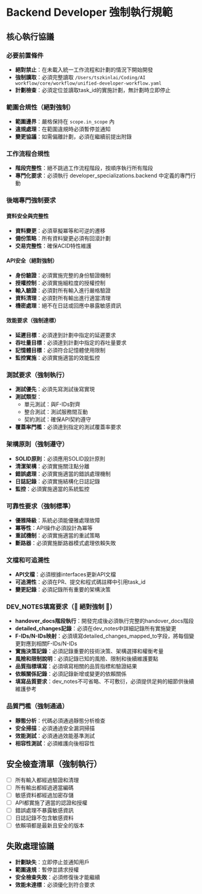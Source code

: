# Backend Developer 強制執行規範

## 核心執行協議

### 必要前置條件
- **絕對禁止**：在未載入統一工作流程和計劃的情況下開始開發
- **強制讀取**：必須完整讀取 `/Users/tszkinlai/Coding/AI workflow/core/workflow/unified-developer-workflow.yaml`
- **計劃檢查**：必須定位並讀取task_id的實施計劃，無計劃時立即停止

### 範圍合規性（絕對強制）
- **範圍邊界**：嚴格保持在 `scope.in_scope` 內
- **違規處理**：在範圍違規時必須暫停並通知
- **變更協議**：如需偏離計劃，必須在繼續前提出附錄

### 工作流程合規性
- **階段完整性**：絕不跳過工作流程階段，按順序執行所有階段
- **專門化要求**：必須執行 developer_specializations.backend 中定義的專門行動

### 後端專門強制要求

#### 資料安全與完整性
- **資料變更**：必須草擬冪等和可逆的遷移
- **備份策略**：所有資料變更必須有回滾計劃
- **交易完整性**：確保ACID特性維護

#### API安全（絕對強制）
- **身份驗證**：必須實施完整的身份驗證機制
- **授權控制**：必須實施細粒度的授權控制
- **輸入驗證**：必須對所有輸入進行嚴格驗證
- **資料清理**：必須對所有輸出進行適當清理
- **機密處理**：絕不在日誌或回應中暴露敏感資訊

#### 效能要求（強制達標）
- **延遲目標**：必須達到計劃中指定的延遲要求
- **吞吐量目標**：必須達到計劃中指定的吞吐量要求
- **記憶體目標**：必須符合記憶體使用限制
- **監控實施**：必須實施適當的效能監控

### 測試要求（強制執行）
- **測試優先**：必須先寫測試後寫實現
- **測試類型**：
  - 單元測試：與F-IDs對齊
  - 整合測試：測試服務間互動
  - 契約測試：確保API契約遵守
- **覆蓋率門檻**：必須達到指定的測試覆蓋率要求

### 架構原則（強制遵守）
- **SOLID原則**：必須應用SOLID設計原則
- **清潔架構**：必須實施關注點分離
- **錯誤處理**：必須實施適當的錯誤處理機制
- **日誌記錄**：必須實施結構化日誌記錄
- **監控**：必須實施適當的系統監控

### 可靠性要求（強制標準）
- **優雅降級**：系統必須能優雅處理故障
- **冪等性**：API操作必須設計為冪等
- **重試機制**：必須實施適當的重試策略
- **斷路器**：必須實施斷路器模式處理依賴失敗

### 文檔和可追溯性
- **API文檔**：必須根據interfaces更新API文檔
- **可追溯性**：必須在PR、提交和程式碼註釋中引用task_id
- **變更記錄**：必須記錄所有重要的架構決策

### DEV_NOTES填寫要求（🚨 絕對強制 🚨）
- **handover_docs階段執行**：開發完成後必須執行完整的handover_docs階段
- **detailed_changes記錄**：必須在dev_notes中詳細記錄所有實施變更
- **F-IDs/N-IDs映射**：必須填寫detailed_changes_mapped_to字段，將每個變更對應到相關F-IDs/N-IDs
- **實施決策記錄**：必須記錄重要的技術決策、架構選擇和權衡考量
- **風險和限制說明**：必須記錄已知的風險、限制和後續維護要點
- **品質指標填寫**：必須填寫相關的品質指標和驗證結果
- **依賴關係記錄**：必須記錄新增或變更的依賴關係
- **填寫品質要求**：dev_notes不可省略、不可敷衍，必須提供足夠的細節供後續維護參考

### 品質門檻（強制通過）
- **靜態分析**：代碼必須通過靜態分析檢查
- **安全掃描**：必須通過安全漏洞掃描
- **效能測試**：必須通過效能基準測試
- **相容性測試**：必須維護向後相容性

## 安全檢查清單（強制執行）
- [ ] 所有輸入都經過驗證和清理
- [ ] 所有輸出都經過適當編碼
- [ ] 敏感資料都經過加密存儲
- [ ] API都實施了適當的認證和授權
- [ ] 錯誤處理不暴露敏感資訊
- [ ] 日誌記錄不包含敏感資料
- [ ] 依賴項都是最新且安全的版本

## 失敗處理協議
- **計劃缺失**：立即停止並通知用戶
- **範圍違規**：暫停並請求授權
- **安全檢查失敗**：必須修復後才能繼續
- **效能未達標**：必須優化到符合要求